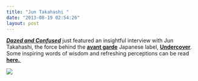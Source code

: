 ```yaml
---
title: "Jun Takahashi "
date: "2013-08-19 02:54:26"
layout: post
---
```


<p><span><em><strong><a href="http://www.dazeddigital.com/fashion/article/16407/1/qa-jun-takahashi">Dazed and Confused</a></strong></em> just featured an insightful interview with Jun Takahashi, the force behind the <strong><a href="http://thesaurus.com/browse/avant%20garde">avant garde</a></strong> Japanese label, <strong><a href="http://www.undercoverism.com/">Undercover</a></strong>. Some inspiring words of wisdom and refreshing perceptions can be read <strong><a href="http://www.dazeddigital.com/fashion/article/16407/1/qa-jun-takahashi">here. </a></strong></span></p>
<p><a href="http://www.dazeddigital.com/fashion/article/16407/1/qa-jun-takahashi"><span><strong><img src="http://media.tumblr.com/1d710bafbb794a88b81c6b22b193832e/tumblr_inline_mrrc26nO2Y1qz4rgp.jpg"/></strong></span></a></p>

<p><span></span></p>
